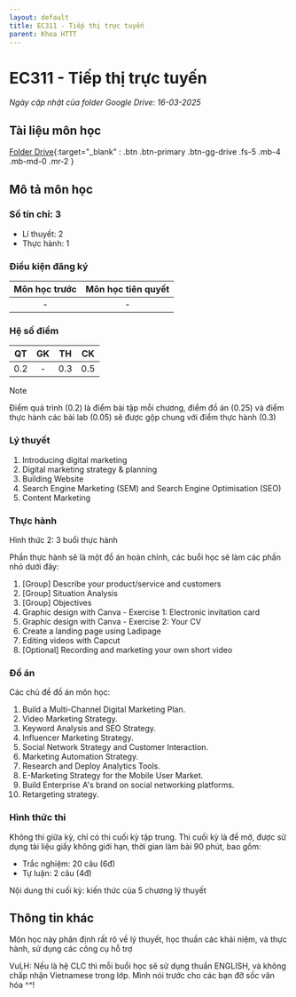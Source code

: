 ```yaml
---
layout: default
title: EC311 - Tiếp thị trực tuyến
parent: Khoa HTTT
---
```


# EC311 - Tiếp thị trực tuyến

*Ngày cập nhật của folder Google Drive: 16-03-2025*
## Tài liệu môn học

[Folder Drive](https://drive.google.com/drive/folders/1mh5LS6plya-UfMeyV2-97FO9NwC3gdOI?usp=sharing){:target="_blank" : .btn .btn-primary .btn-gg-drive .fs-5 .mb-4 .mb-md-0 .mr-2 }

## Mô tả môn học

### Số tín chỉ: 3
- Lí thuyết: 2
- Thực hành: 1

### Điều kiện đăng ký

| Môn học trước | Môn học tiên quyết |  
|-----|-----|  
| <center> - </center> | <center>-</center> |  

### Hệ số điểm

| QT | GK | TH | CK |  
|-----|-----|-----|-----|  
| <center>0.2</center> | <center>-</center> | <center>0.3</center> | <center>0.5</center> |  

>[!NOTE]
>Điểm quá trình (0.2) là điểm bài tập mỗi chương, điểm đồ án (0.25) và điểm thực hành các bài lab (0.05) sẽ được gộp chung với điểm thực hành (0.3)

### Lý thuyết

1. Introducing digital marketing
2. Digital marketing strategy & planning
3. Building Website
4. Search Engine Marketing (SEM) and Search Engine Optimisation (SEO)
5. Content Marketing

### Thực hành

Hình thức 2: 3 buổi thực hành

Phần thực hành sẽ là một đồ án hoàn chỉnh, các buổi học sẽ làm các phần nhỏ dưới đây:

1. [Group] Describe your product/service and customers
2. [Group] Situation Analysis
3. [Group] Objectives
4. Graphic design with Canva - Exercise 1: Electronic invitation card
5. Graphic design with Canva - Exercise 2: Your CV
6. Create a landing page using Ladipage
7. Editing videos with Capcut
8. [Optional] Recording and marketing your own short video

### Đồ án

Các chủ đề đồ án môn học:

1. Build a Multi-Channel Digital Marketing Plan.
2. Video Marketing Strategy.
3. Keyword Analysis and SEO Strategy.
4. Influencer Marketing Strategy.
5. Social Network Strategy and Customer Interaction.
6. Marketing Automation Strategy.
7. Research and Deploy Analytics Tools.
8. E-Marketing Strategy for the Mobile User Market.
9. Build Enterprise A's brand on social networking platforms.
10. Retargeting strategy.

### Hình thức thi

Không thi giữa kỳ, chỉ có thi cuối kỳ tập trung. Thi cuối kỳ là đề mở, được sử dụng tài liệu giấy không giới hạn, thời gian làm bài 90 phút, bao gồm:

- Trắc nghiệm: 20 câu (6đ)
- Tự luận: 2 câu (4đ)

Nội dung thi cuối kỳ: kiến thức của 5 chương lý thuyết

## Thông tin khác

Môn học này phân định rất rõ về lý thuyết, học thuần các khái niệm, và thực hành, sử dụng các công cụ hỗ trợ

VuLH: Nếu là hệ CLC thì mỗi buổi học sẽ sử dụng thuần ENGLISH, và không chấp nhận Vietnamese trong lớp. Mình nói trước cho các bạn đỡ sốc văn hóa ^^!